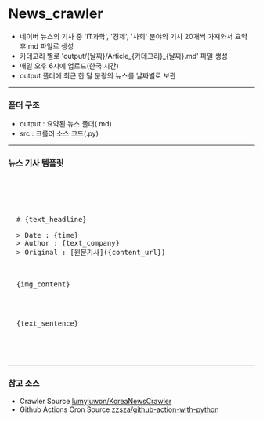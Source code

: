 # News_crawler
- 네이버 뉴스의 기사 중 'IT과학', '경제', '사회' 분야의 기사 20개씩 가져와서 요약 후 md 파일로 생성
- 카테고리 별로 'output/{날짜}/Article_{카테고리}_{날짜}.md' 파일 생성
- 매일 오후 6시에 업로드(한국 시간)
- output 폴더에 최근 한 달 분량의 뉴스를 날짜별로 보관

___

### 폴더 구조

- output : 요약된 뉴스 폴더(.md)  
- src : 크롤러 소스 코드(.py)  

___

### 뉴스 기사 템플릿
<br/>
<pre>
  <br/>
  <!-- 타이틀 -->
  # {text_headline}
  <!-- 기사 정보 -->
  > Date : {time}  
  > Author : {text_company}  
  > Original : [원문기사]({content_url})  
  <br/>
  <!-- 대표 이미지 -->
  {img_content}
  <br/><br/>
  <!-- 기사 본문 -->
  {text_sentence}
  <br/><br/><br/>
</pre>

___

### 참고 소스
- Crawler Source [lumyjuwon/KoreaNewsCrawler](https://github.com/lumyjuwon/KoreaNewsCrawler)
- Github Actions Cron Source [zzsza/github-action-with-python](https://github.com/zzsza/github-action-with-python)
